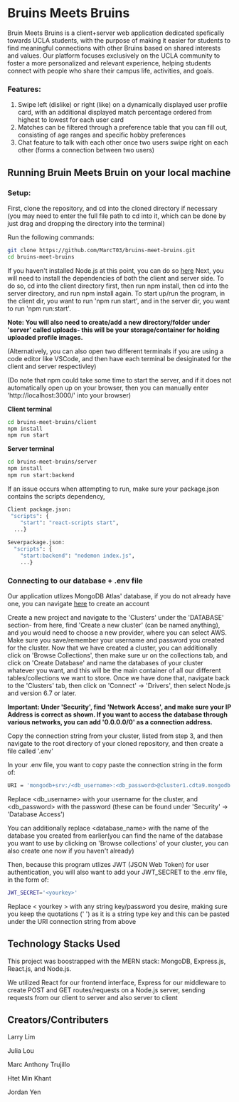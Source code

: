 # Bruins Meets Bruins

Bruin Meets Bruins is a client+server web application dedicated spefically towards UCLA students, with the purpose of making it easier for students to find meaningful connections with other Bruins based on shared interests and values. 
Our platform focuses exclusively on the UCLA community to foster a more personalized and relevant experience, helping students connect with people who share their campus life, activities, and goals.

### Features:

1.  Swipe left (dislike) or right (like) on a dynamically displayed user profile card, with an additional displayed match percentage ordered from highest to lowest for each user card
2.  Matches can be filtered through a preference table that you can fill out, consisting of age ranges and specific hobby preferences
3.  Chat feature to talk with each other once two users swipe right on each other (forms a connection between two users) 

## Running Bruin Meets Bruin on your local machine
### Setup:

First, clone the repository, and cd into the cloned directory if necessary
(you may need to enter the full file path to cd into it, which can be done by just drag and dropping the directory into the terminal) 

Run the following commands:
```bash
git clone https://github.com/MarcT03/bruins-meet-bruins.git
cd bruins-meet-bruins
```
If you haven't installed Node.js at this point, you can do so [here](https://nodejs.org/en/download/package-manager)
Next, you will need to install the dependencies of both the client and server side. To do so, cd into the client directory first, then run npm install, then cd into the server directory, and run npm install again. To start up/run the program, in the client dir, you want to run 'npm run start', and in the server dir, you want to run 'npm run:start'.

**Note: You will also need to create/add a new directory/folder under 'server' called uploads- this will be your storage/container for holding uploaded profile images.** 

(Alternatively, you can also open two different terminals if you are using a code editor like VSCode, and then have each terminal be desiginated for the client and server respectivley)

(Do note that npm could take some time to start the server, and if it does not automatically open up on your browser, then you can manually enter 'http://localhost:3000/' into your browser)

**Client terminal**
```bash
cd bruins-meet-bruins/client
npm install
npm run start
```
**Server terminal**
```bash
cd bruins-meet-bruins/server
npm install
npm run start:backend
```

If an issue occurs when attempting to run, make sure your package.json contains the scripts dependency, 
```bash
Client package.json:
 "scripts": {
    "start": "react-scripts start",
  ...}
  
Severpackage.json:
  "scripts": {
    "start:backend": "nodemon index.js",
    ...}
```

### Connecting to our database + .env file
Our application utlizes MongoDB Atlas' database, if you do not already have one, you can navigate [here](https://www.mongodb.com/) to create an account

Create a new project and navigate to the 'Clusters' under the 'DATABASE' section- from here, find 'Create a new cluster' (can be named anything), and you would need to choose a new provider, where you can select AWS. Make sure you save/remember your username and password you created for the cluster. Now that we have created a cluster, you can additionally click on
'Browse Collections', then make sure ur on the collections tab, and click on 'Create Database' and name the databases of your cluster whatever you want, and this will be the main container of all our different tables/collections we want to store.
Once we have done that, navigate back to the 'Clusters' tab, then click on 'Connect' -> 'Drivers', then select Node.js and version 6.7 or later.

**Important: Under 'Security', find 'Network Access', and make sure your IP Address is correct as shown. If you want to access the database through various networks, you can add '0.0.0.0/0' as a connection address.**

 
Copy the connection string from your cluster, listed from step 3, and then navigate to the root directory of your cloned repository, and then create a file called '.env' 

In your .env file, you want to copy paste the connection string in the form of: 
```bash
URI = 'mongodb+srv:/<db_username>:<db_password>@cluster1.cdta9.mongodb.net/<database_name>?retryWrites=true&w=majority&appName=Cluster1'
```
Replace <db_username> with your username for the cluster, and <db_password> with the password (these can be found under 'Security' -> 'Database Access') 

You can additionally replace <database_name> with the name of the database you created from earlier(you can find the name of the database you want to use by clicking on 'Browse collections' of your cluster, you can also create one now if you haven't already)

Then, because this program utlizes JWT (JSON Web Token) for user authentication, you will also want to add your JWT_SECRET to the .env file, in the form of:
```bash
JWT_SECRET='<yourkey>'
```
Replace < yourkey > with any string key/password you desire, making sure you keep the quotations (' ') as it is a string type key and this can be pasted under the URI connection string from above

## Technology Stacks Used

This project was boostrapped with the MERN stack: MongoDB, Express.js, React.js, and Node.js.

We utilized React for our frontend interface, Express for our middleware to create POST and GET routes/requests on a Node.js server, sending requests from our client to server and also server to client

## Creators/Contributers
Larry Lim

Julia Lou

Marc Anthony Trujillo

Htet Min Khant

Jordan Yen





